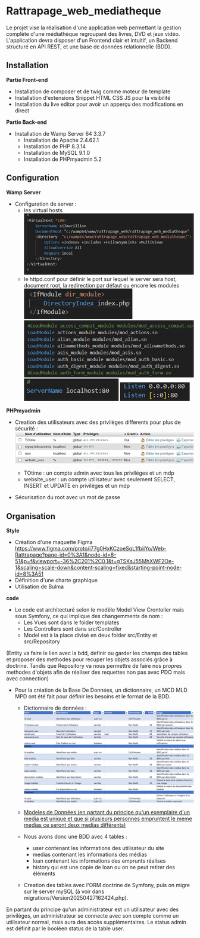 # Rattrapage_web_mediatheque
Le projet vise la réalisation d'une application web permettant la gestion complète d'une médiathèque regroupant des livres, DVD et jeux vidéo. L'application devra disposer d'un Frontend clair et intuitif, un Backend structuré en API REST, et une base de données relationnelle (BDD).


## Installation

**Partie Front-end**
- Installation de composer et de twig comme moteur de template
- Installation d'extensions Snippet HTML CSS JS pour la visibilité
- Installation du live editor pour avoir un apperçu des modifications en direct

**Partie Back-end**
- Installation de Wamp Server 64 3.3.7
    - Installation de Apache 2.4.62.1
    - Installation de PHP 8.3.14
    - Installation de MySQL 9.1.0
    - Installation de PHPmyadmin 5.2


## Configuration

**Wamp Server**
- Configuration de server :
    - les virtual hosts ![alt text](imgREADME/image.png)
    - le httpd.conf pour définir le port sur lequel le server sera host, document root, la redirection par défaut ou encore les modules
    ![alt text](imgREADME/image-3.png)
    ![alt text](imgREADME/image-4.png)
    ![alt text](imgREADME/image-5.png)
    ![alt text](imgREADME/image-6.png)

**PHPmyadmin**
- Creation des utilisateurs avec des privilèges differents pour plus de sécurité : 
![alt text](imgREADME/image-2.png)
    - TOtime : un compte admin avec tous les privilèges et un mdp
    - website_user : un compte utilisateur avec seulement SELECT, INSERT et UPDATE en privilèges et un mdp

- Sécurisation du root avec un mot de passe




## Organisation

**Style**
- Création d'une maquette Figma 
https://www.figma.com/proto/i77g0HxKCzoeSqL1fbiiYo/Web-Rattrapage?page-id=0%3A1&node-id=8-51&p=f&viewport=-36%2C201%2C0.1&t=gTSKsJ55MhXWF2Oe-1&scaling=scale-down&content-scaling=fixed&starting-point-node-id=8%3A51
- Définition d'une charte graphique
- Utilisation de Bulma

**code**

- Le code est architecturé selon le modèle Model View Crontoller mais sous Symfony, ce qui implique des changemments de nom :
    - Les Vues sont dans le folder templates
    - Les Controllers sont dans src/Controller
    - Model est à la place divisé en deux folder src/Entity et src/Repository 

 (Entity va faire le lien avec la bdd, definir ou garder les champs des tables et proposer des methodes pour recuper les objets associés grâce à doctrine. Tandis que Repository va nous permettre de faire nos propres methodes d'objets afin de réaliser des requettes non pas avec PDO mais avec connection)
 
- Pour la création de la Base De Données, un dictionnaire, un MCD MLD MPD ont été fait pour définir les besoins et le format de la BDD.
   - Dictionnaire de données : ![alt text](imgREADME/image-7.png)
   
   - [Modeles de Données (en partant du principe qu'un exemplaire d'un media est unique et que si plusieurs personnes empruntent le meme medias ce seront deux medias différents)](imgREADME/Data_Models_mediatheque.pdf)

   - Nous avons donc une BDD avec 4 tables : 
        - user contenant les informations des utilisateur du site
        - medias contenant les informations des médias
        - loan contenant les informations des emprunts réalises
        - history qui est une copie de loan ou on ne peut retirer des éléments

   - Creation des tables avec l'ORM doctrine de Symfony, puis on migre sur le server mySQL (à voir dans migrations/Version20250427162424.php). 

En partant du principe qu'un administrateur est un utilisateur avec des privilèges, un administrateur se connecte avec son compte comme un utilisateur normal, mais aura des accès supplémentaires. Le status admin est définit par le booléen status de la table user.

